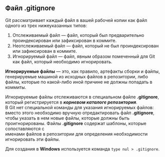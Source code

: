 ## Файл .gitignore

Git рассматривает каждый файл в вашей рабочей копии как файл одного из трех нижеуказанных типов:  
1. Отслеживаемый файл — файл, который был предварительно проиндексирован или зафиксирован в коммите.
2. Неотслеживаемый файл — файл, который не был проиндексирован или зафиксирован в коммите.
3. Игнорируемый файл — файл, явным образом помеченный для Git как файл, который необходимо игнорировать.

**Игнорируемые файлы** — это, как правило, артефакты сборки и файлы, генерируемые машиной из исходных файлов в
репозитории, либо файлы, которые по какой-либо иной причине не должны попадать в коммиты.  

Игнорируемые файлы отслеживаются в специальном файле **.gitignore**, который регистрируется в **_корневом каталоге репозитория_**.  
В Git нет специальной команды для указания игнорируемых файлов: вместо этого необходимо вручную отредактировать файл **.gitignore**,  
чтобы указать в нем новые файлы, которые должны быть проигнорированы. Файлы **.gitignore** содержат шаблоны, которые сопоставляются с  
именами файлов в репозитории для определения необходимости игнорировать эти файлы.  

Для создания в **Windows** используется команда `type nul > .gitignore`.